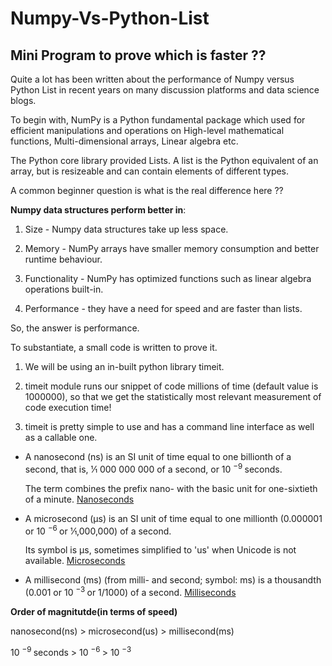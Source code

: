 # Numpy-Vs-Python-List

## Mini Program to prove which is faster ??

Quite a lot has been written about the performance of Numpy versus Python List in recent years on many discussion platforms and data science blogs. 

To begin with, NumPy is a Python fundamental package which used for efficient manipulations and operations on High-level mathematical functions, Multi-dimensional arrays, Linear algebra etc. 

The Python core library provided Lists. A list is the Python equivalent of an array, but is resizeable and can contain elements of different types.

A common beginner question is what is the real difference here ??

**__Numpy data structures perform better in__**:

 1. Size - Numpy data structures take up less space.
 
 2. Memory - NumPy arrays have smaller memory consumption and better runtime behaviour. 
 
 3. Functionality - NumPy has optimized functions such as linear algebra operations built-in.
 
 4. Performance - they have a need for speed and are faster than lists.

So, the answer is performance. 

To substantiate, a small code is written to prove it. 

 1) We will be using an in-built python library timeit.

 2) timeit module runs our snippet of code millions of time (default value is 1000000), so that we get the statistically most relevant measurement of code execution time!

 3) timeit is pretty simple to use and has a command line interface as well as a callable one.

   * A nanosecond (ns) is an SI unit of time equal to one billionth of a second, that is, ​1⁄1 000 000 000 of a second, or 10 <sup> −9 </sup> seconds.

     The term combines the prefix nano- with the basic unit for one-sixtieth of a minute.
     [Nanoseconds](https://en.wikipedia.org/wiki/Nanosecond)
  
   * A microsecond (μs) is an SI unit of time equal to one millionth (0.000001 or 10 <sup> −6 </sup>  or ​1⁄1,000,000) of a second. 
    
     Its symbol is μs, sometimes simplified to 'us' when Unicode is not available.
     [Microseconds](https://en.wikipedia.org/wiki/Microsecond)

   * A millisecond (ms) (from milli- and second; symbol: ms) is a thousandth (0.001 or 10 <sup> −3 </sup> or 1/1000) of a second.
     [Milliseconds](https://en.wikipedia.org/wiki/Millisecond)
  
**Order of magnitutde(in terms of speed)**

  nanosecond(ns) > microsecond(us) > millisecond(ms)

  10 <sup> −9 </sup> seconds > 10 <sup> −6 </sup> > 10 <sup> −3 </sup>



